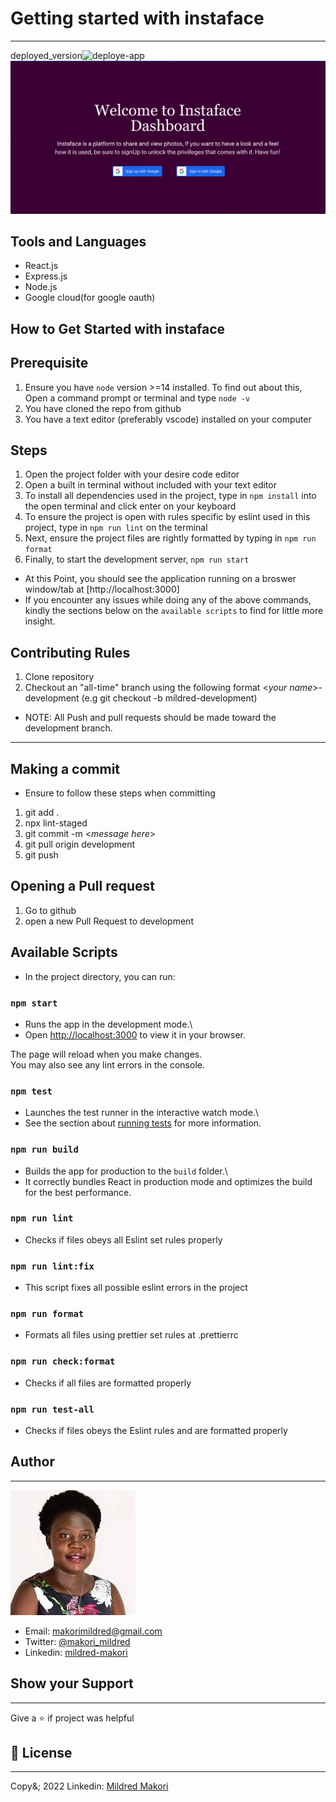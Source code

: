 # Getting started with instaface
---
deployed_version![deploye-app](https://kwamboka1.github.io/instaface/)
![Mily](/landing.png)

## Tools and Languages
- React.js
- Express.js
- Node.js
- Google cloud(for google oauth)


## How to Get Started with instaface

## Prerequisite
1. Ensure you have `node` version >=14 installed. To find out about this, Open a command prompt or terminal and type `node -v`
2. You have cloned the repo from github
3. You have a text editor (preferably vscode) installed on your computer

## Steps
1. Open the project folder with your desire code editor
2. Open a built in terminal without included with your text editor
3. To install all dependencies used in the project, type in `npm install` into the open terminal and click enter on your keyboard
4. To ensure the project is open with rules specific by eslint used in this project, type in `npm run lint` on the terminal
5. Next, ensure the project files are rightly formatted by typing in `npm run format`
6. Finally, to start the development server, `npm run start`

- At this Point, you should see the application running on a broswer window/tab at [http://localhost:3000]
- If you encounter any issues while doing any of the above commands, kindly the sections below on the `available scripts` to find for little more insight.

## Contributing Rules
1. Clone repository
2. Checkout an "all-time" branch using the following format <_your name_>-development (e.g git checkout -b mildred-development)

- NOTE: All Push and pull requests should be made toward the development branch.
---

## Making a commit
- Ensure to follow these steps when committing

1. git add .
2. npx lint-staged
3. git commit -m <_message here_>
4. git pull origin development
5. git push

## Opening a Pull request
1. Go to github
2. open a new Pull Request to development

## Available Scripts

- In the project directory, you can run:

### `npm start`

- Runs the app in the development mode.\
- Open [http://localhost:3000](http://localhost:3000) to view it in your browser.

The page will reload when you make changes.\
You may also see any lint errors in the console.

### `npm test`

- Launches the test runner in the interactive watch mode.\
- See the section about [running tests](https://facebook.github.io/create-react-app/docs/running-tests) for more information.

### `npm run build`

- Builds the app for production to the `build` folder.\
- It correctly bundles React in production mode and optimizes the build for the best performance.

### `npm run lint`

- Checks if files obeys all Eslint set rules properly

### `npm run lint:fix`

- This script fixes all possible eslint errors in the project

### `npm run format`

- Formats all files using prettier set rules at .prettierrc

### `npm run check:format`

- Checks if all files are formatted properly

### `npm run test-all`

- Checks if files obeys the Eslint rules and are formatted properly

## Author
---

![Mily](/mily.jpeg)

- Email: [makorimildred@gmail.com](https://mail.google.com/)
- Twitter: [@makori_mildred](https://twitter.com/makori_mildred)
- Linkedin: [mildred-makori](https://ke.linkedin.com/in/mildred-makori-892652120)

## Show your Support
---

Give a :star: if project was helpful

## :page_facing_up: License
---
Copy&; 2022 Linkedin: [Mildred Makori](https://ke.linkedin.com/in/mildred-makori-892652120)
